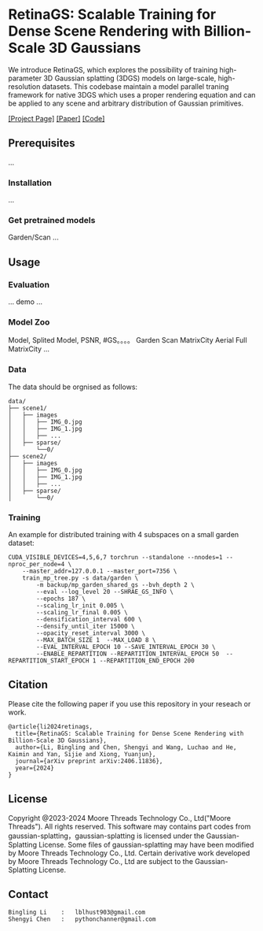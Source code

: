 # RetinaGS: Scalable Training for Dense Scene Rendering with Billion-Scale 3D Gaussians

We introduce RetinaGS, which explores the possibility of training high-parameter 3D Gaussian splatting (3DGS) models on large-scale, high-resolution datasets. This codebase maintain a model parallel traning framework for native 3DGS which uses a proper rendering equation and can be applied to any scene and arbitrary distribution of Gaussian primitives. 

[[Project Page]](https://ai-reality.github.io/RetinaGS/)
[[Paper]](https://arxiv.org/pdf/2406.11836)
[[Code]](https://github.com/MooreThreads/RetinaGS)

## Prerequisites
...
### Installation
...
### Get pretrained models
Garden/Scan
... 

## Usage


### Evaluation
... demo ...

### Model Zoo
Model, Splited Model, PSNR, #GS。。。。
Garden
Scan
MatrixCity Aerial
Full MatrixCity
...

### Data 
The data should be orgnised as follows:
```
data/
├── scene1/
│   ├── images
│   │   ├── IMG_0.jpg
│   │   ├── IMG_1.jpg
│   │   ├── ...
│   ├── sparse/
│       └──0/
├── scene2/
│   ├── images
│   │   ├── IMG_0.jpg
│   │   ├── IMG_1.jpg
│   │   ├── ...
│   ├── sparse/
│       └──0/
```

### Training 
An example for distributed training with 4 subspaces on a small garden dataset:
```
CUDA_VISIBLE_DEVICES=4,5,6,7 torchrun --standalone --nnodes=1 --nproc_per_node=4 \
    --master_addr=127.0.0.1 --master_port=7356 \
    train_mp_tree.py -s data/garden \
        -m backup/mp_garden_shared_gs --bvh_depth 2 \
        --eval --log_level 20 --SHRAE_GS_INFO \
        --epochs 187 \
        --scaling_lr_init 0.005 \
        --scaling_lr_final 0.005 \
        --densification_interval 600 \
        --densify_until_iter 15000 \
        --opacity_reset_interval 3000 \
        --MAX_BATCH_SIZE 1  --MAX_LOAD 8 \
        --EVAL_INTERVAL_EPOCH 10 --SAVE_INTERVAL_EPOCH 30 \
        --ENABLE_REPARTITION --REPARTITION_INTERVAL_EPOCH 50  --REPARTITION_START_EPOCH 1 --REPARTITION_END_EPOCH 200
```

## Citation
Please cite the following paper if you use this repository in your reseach or work.
```
@article{li2024retinags,
  title={RetinaGS: Scalable Training for Dense Scene Rendering with Billion-Scale 3D Gaussians},
  author={Li, Bingling and Chen, Shengyi and Wang, Luchao and He, Kaimin and Yan, Sijie and Xiong, Yuanjun},
  journal={arXiv preprint arXiv:2406.11836},
  year={2024}
}
```
## License
Copyright @2023-2024 Moore Threads Technology Co., Ltd("Moore Threads"). All rights reserved. This software may contains part codes from gaussian-splatting，gaussian-splatting is licensed under the Gaussian-Splatting License. Some files of gaussian-splatting may have been modified by Moore Threads Technology Co., Ltd.  Certain derivative work developed by Moore Threads Technology Co., Ltd are subject to the Gaussian-Splatting License.

## Contact
```
Bingling Li    :   lblhust903@gmail.com
Shengyi Chen   :   pythonchanner@gmail.com
```


